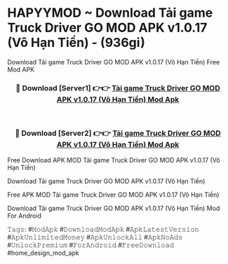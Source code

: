 # HAPYYMOD ~ Download Tải game Truck Driver GO MOD APK v1.0.17 (Vô Hạn Tiền) - (936gi)
Download Tải game Truck Driver GO MOD APK v1.0.17 (Vô Hạn Tiền) Free Mod APK

<div align="center">
<h3>🔴 Download [Server1] 👉👉 <a href="https://apk-comot.site?title=Tải_game_Truck_Driver_GO_MOD_APK_v1.0.17_(Vô_Hạn_Tiền)">Tải game Truck Driver GO MOD APK v1.0.17 (Vô Hạn Tiền) Mod Apk</a></h3><br>

<h3>🔴 Download [Server2] 👉👉 <a href="https://apk-comot.site?title=Tải_game_Truck_Driver_GO_MOD_APK_v1.0.17_(Vô_Hạn_Tiền)">Tải game Truck Driver GO MOD APK v1.0.17 (Vô Hạn Tiền) Mod Apk</a></h3>
</div>


Free Download APK MOD Tải game Truck Driver GO MOD APK v1.0.17 (Vô Hạn Tiền)

Download Tải game Truck Driver GO MOD APK v1.0.17 (Vô Hạn Tiền) 

Free APK MOD Tải game Truck Driver GO MOD APK v1.0.17 (Vô Hạn Tiền) 

Download Tải game Truck Driver GO MOD APK v1.0.17 (Vô Hạn Tiền) Mod For Android

𝚃𝚊𝚐𝚜: #𝙼𝚘𝚍𝙰𝚙𝚔 #𝙳𝚘𝚠𝚗𝚕𝚘𝚊𝚍𝙼𝚘𝚍𝙰𝚙𝚔 #𝙰𝚙𝚔𝙻𝚊𝚝𝚎𝚜𝚝𝚅𝚎𝚛𝚜𝚒𝚘𝚗 #𝙰𝚙𝚔𝚄𝚗𝚕𝚒𝚖𝚒𝚝𝚎𝚍𝙼𝚘𝚗𝚎𝚢 #𝙰𝚙𝚔𝚄𝚗𝚕𝚘𝚌𝚔𝙰𝚕𝚕 #𝙰𝚙𝚔𝙽𝚘𝙰𝚍𝚜 #𝚄𝚗𝚕𝚘𝚌𝚔𝙿𝚛𝚎𝚖𝚒𝚞𝚖 #𝙵𝚘𝚛𝙰𝚗𝚍𝚛𝚘𝚒𝚍 #𝙵𝚛𝚎𝚎𝙳𝚘𝚠𝚗𝚕𝚘𝚊𝚍 #home_design_mod_apk